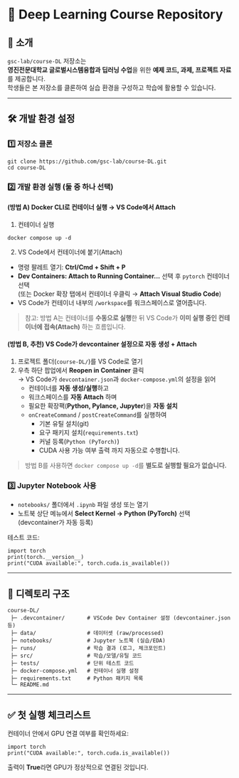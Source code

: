 # 🚀 Deep Learning Course Repository

## 📘 소개
`gsc-lab/course-DL` 저장소는  
**영진전문대학교 글로벌시스템융합과 딥러닝 수업**을 위한 **예제 코드, 과제, 프로젝트 자료**를 제공합니다.  
학생들은 본 저장소를 클론하여 실습 환경을 구성하고 학습에 활용할 수 있습니다.

---

## 🛠️ 개발 환경 설정

### 1️⃣ 저장소 클론
```
git clone https://github.com/gsc-lab/course-DL.git
cd course-DL
```

### 2️⃣ 개발 환경 실행 (둘 중 하나 선택)

#### (방법 A) Docker CLI로 컨테이너 실행 → VS Code에서 **Attach**
1) 컨테이너 실행
```
docker compose up -d
```
2) VS Code에서 컨테이너에 붙기(Attach)
- 명령 팔레트 열기: **Ctrl/Cmd + Shift + P**
- **Dev Containers: Attach to Running Container...** 선택 후 `pytorch` 컨테이너 선택  
  (또는 Docker 확장 탭에서 컨테이너 우클릭 → **Attach Visual Studio Code**)
- VS Code가 컨테이너 내부의 `/workspace`를 워크스페이스로 열어줍니다.

> 참고: 방법 A는 컨테이너를 **수동으로 실행**한 뒤 VS Code가 **이미 실행 중인 컨테이너에 접속(Attach)** 하는 흐름입니다.

#### (방법 B, 추천) VS Code가 devcontainer 설정으로 **자동 생성 + Attach**
1) 프로젝트 폴더(`course-DL/`)를 VS Code로 열기
2) 우측 하단 팝업에서 **Reopen in Container** 클릭  
   → VS Code가 `devcontainer.json`과 `docker-compose.yml`의 설정을 읽어
   - 컨테이너를 **자동 생성/실행**하고
   - 워크스페이스를 **자동 Attach** 하며
   - 필요한 확장팩(**Python, Pylance, Jupyter**)을 **자동 설치**
   - `onCreateCommand` / `postCreateCommand`를 실행하여
     - 기본 유틸 설치(git)
     - 요구 패키지 설치(`requirements.txt`)
     - 커널 등록(`Python (PyTorch)`)
     - CUDA 사용 가능 여부 출력
   까지 자동으로 수행합니다.

> 방법 B를 사용하면 `docker compose up -d`를 **별도로 실행할 필요가 없습니다.**

### 3️⃣ Jupyter Notebook 사용
- `notebooks/` 폴더에서 `.ipynb` 파일 생성 또는 열기  
- 노트북 상단 메뉴에서 **Select Kernel → Python (PyTorch)** 선택 (devcontainer가 자동 등록)

테스트 코드:
```
import torch
print(torch.__version__)
print("CUDA available:", torch.cuda.is_available())
```

---

## 📂 디렉토리 구조
```
course-DL/
 ├─ .devcontainer/       # VSCode Dev Container 설정 (devcontainer.json 등)
 ├─ data/                # 데이터셋 (raw/processed)
 ├─ notebooks/           # Jupyter 노트북 (실습/EDA)
 ├─ runs/                # 학습 결과 (로그, 체크포인트)
 ├─ src/                 # 학습/모델/유틸 코드
 ├─ tests/               # 단위 테스트 코드
 ├─ docker-compose.yml   # 컨테이너 실행 설정
 ├─ requirements.txt     # Python 패키지 목록
 └─ README.md
```

---

## ✅ 첫 실행 체크리스트
컨테이너 안에서 GPU 연결 여부를 확인하세요:
```
import torch
print("CUDA available:", torch.cuda.is_available())
```
출력이 **True**라면 GPU가 정상적으로 연결된 것입니다.
